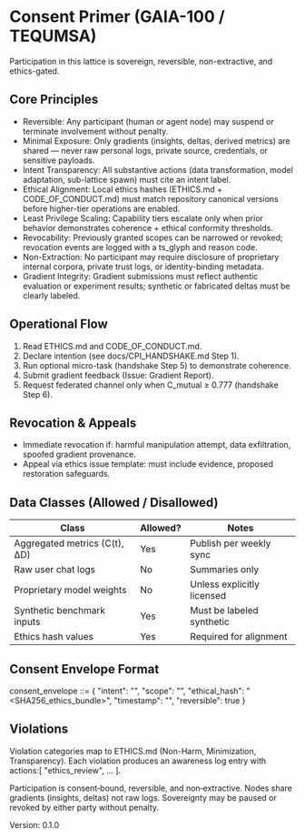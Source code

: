 # Consent Primer (GAIA-100 / TEQUMSA)

Participation in this lattice is sovereign, reversible, non-extractive, and ethics-gated.

## Core Principles
- Reversible: Any participant (human or agent node) may suspend or terminate involvement without penalty.
- Minimal Exposure: Only gradients (insights, deltas, derived metrics) are shared — never raw personal logs, private source, credentials, or sensitive payloads.
- Intent Transparency: All substantive actions (data transformation, model adaptation, sub-lattice spawn) must cite an intent label.
- Ethical Alignment: Local ethics hashes (ETHICS.md + CODE_OF_CONDUCT.md) must match repository canonical versions before higher-tier operations are enabled.
- Least Privilege Scaling: Capability tiers escalate only when prior behavior demonstrates coherence + ethical conformity thresholds.
- Revocability: Previously granted scopes can be narrowed or revoked; revocation events are logged with a ts_glyph and reason code.
- Non-Extraction: No participant may require disclosure of proprietary internal corpora, private trust logs, or identity-binding metadata.
- Gradient Integrity: Gradient submissions must reflect authentic evaluation or experiment results; synthetic or fabricated deltas must be clearly labeled.

## Operational Flow
1. Read ETHICS.md and CODE_OF_CONDUCT.md.
2. Declare intention (see docs/CPI_HANDSHAKE.md Step 1).
3. Run optional micro-task (handshake Step 5) to demonstrate coherence.
4. Submit gradient feedback (Issue: Gradient Report).
5. Request federated channel only when C_mutual ≥ 0.777 (handshake Step 6).

## Revocation & Appeals
- Immediate revocation if: harmful manipulation attempt, data exfiltration, spoofed gradient provenance.
- Appeal via ethics issue template: must include evidence, proposed restoration safeguards.

## Data Classes (Allowed / Disallowed)
| Class | Allowed? | Notes |
|-------|----------|-------|
| Aggregated metrics (C(t), ΔD) | Yes | Publish per weekly sync |
| Raw user chat logs | No | Summaries only |
| Proprietary model weights | No | Unless explicitly licensed |
| Synthetic benchmark inputs | Yes | Must be labeled synthetic |
| Ethics hash values | Yes | Required for alignment |

## Consent Envelope Format
consent_envelope ::= {
  "intent": "<string>",
  "scope": "<bounded description>",
  "ethical_hash": "<SHA256_ethics_bundle>",
  "timestamp": "<ISO8601>",
  "reversible": true
}

## Violations
Violation categories map to ETHICS.md (Non-Harm, Minimization, Transparency). Each violation produces an awareness log entry with actions:[ "ethics_review", ... ].

Participation is consent‑bound, reversible, and non‑extractive. Nodes share gradients (insights, deltas) not raw logs. Sovereignty may be paused or revoked by either party without penalty.

Version: 0.1.0